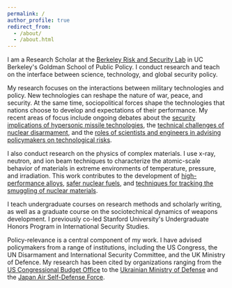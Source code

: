 ```yaml
---
permalink: /
author_profile: true
redirect_from: 
  - /about/
  - /about.html
---
```


I am a Research Scholar at the [Berkeley Risk and Security Lab](https://brsl.berkeley.edu/) in UC Berkeley's Goldman School of Public Policy. I conduct research and teach on the interface between science, technology, and global security policy.

My research focuses on the interactions between military technologies and policy. New technologies can reshape the nature of war, peace, and security. At the same time, sociopolitical forces shape the technologies that nations choose to develop and expectations of their performance. My recent areas of focus include ongoing debates about the [security implications of hypersonic missile technologies](https://camerontracy.github.io/files/Modeling_the_Performance_of_Hypersonic_Boost-Glide_Missiles.pdf), the [technical challenges of nuclear disarmament](https://camerontracy.github.io/files/Mining_for_the_Bomb_The_Vulnerability_of_Buried_Plutonium_to_Clandestine_Recovery.pdf), and the [roles of scientists and engineers in advising policymakers on technological risks](https://camerontracy.github.io/files/Weapons_Design_Engineering_Ethics_and_the_Duty_to_Inform_A_Case_Study_on_U.S._Hypersonic_Missile_Development.pdf).

I also conduct research on the physics of complex materials. I use x-ray, neutron, and ion beam techniques to characterize the atomic-scale behavior of materials in extreme environments of temperature, pressure, and irradiation. This work contributes to the development of [high-performance alloys](https://camerontracy.github.io/files/High_pressure_synthesis_of_a_hexagonal_close-packed_phase_of_the_high-entropy_alloy_CrMnFeCoNi.pdf), [safer nuclear fuels](https://camerontracy.github.io/files/Review_of_recent_experimental_results_on_the_behavior_of_actinide-bearing_oxides_and_related_materials_in_extreme_environments.pdf), and [techniques for tracking the smuggling of nuclear materials](https://camerontracy.github.io/files/Measurement_of_UO2_surface_oxidation_using_grazing-incidence_x-ray_diffraction_Implications_for_nuclear_forensics.pdf).

I teach undergraduate courses on research methods and scholarly writing, as well as a graduate course on the sociotechnical dynamics of weapons development. I previously co-led Stanford University's Undergraduate Honors Program in International Security Studies.

Policy-relevance is a central component of my work. I have advised policymakers from a range of institutions, including the US Congress, the UN Disarmament and International Security Committee, and the UK Ministry of Defence. My research has been cited by organizations ranging from the [US Congressional Budget Office](https://www.cbo.gov/system/files/2023-01/58255-hypersonic.pdf) to the [Ukrainian Ministry of Defense](https://nti.ukrintei.ua/?page_id=5349&lang=en) and the [Japan Air Self-Defense Force](https://www.mod.go.jp/asdf/meguro/center/img/JASIreport20240606.pdf).
